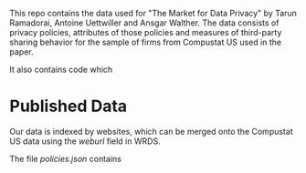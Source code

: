 This repo contains the data used for "The Market for Data Privacy" by Tarun Ramadorai, Antoine Uettwiller and Ansgar Walther. 
The data consists of privacy policies, attributes of those policies 
and measures of third-party sharing behavior
for the sample of firms from Compustat US used in the paper.

It also contains code which 

# Published Data

Our data is indexed by websites, which can be merged onto the Compustat US data using the *weburl* field in WRDS.

The file *policies.json* contains  

